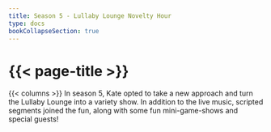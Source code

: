 ```yaml
---
title: Season 5 - Lullaby Lounge Novelty Hour
type: docs
bookCollapseSection: true
---
```


# {{< page-title >}}

{{< columns >}}
In season 5, Kate opted to take a new approach and turn the Lullaby Lounge into a variety show.  In addition to the live music, scripted segments joined the fun, along with some fun mini-game-shows and special guests!
